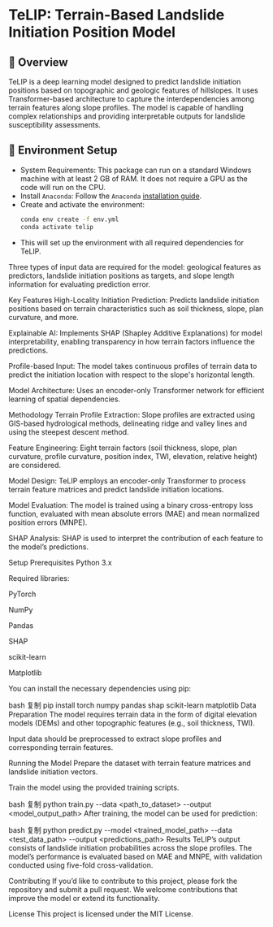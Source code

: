 # TeLIP: Terrain-Based Landslide Initiation Position Model

## 📌 Overview
TeLIP is a deep learning model designed to predict landslide initiation positions based on topographic and geologic features of hillslopes. It uses Transformer-based architecture to capture the interdependencies among terrain features along slope profiles. The model is capable of handling complex relationships and providing interpretable outputs for landslide susceptibility assessments.

<!-- The fast assessment of the global minimum adsorption energy (GMAE) between catalyst surfaces and adsorbates is crucial for large-scale catalyst screening. However, multiple adsorption sites and numerous possible adsorption configurations for each surface/adsorbate combination make it prohibitively expensive to calculate the GMAE through density functional theory (DFT). Thus, we designed a novel multi-modal transformer called AdsMT to rapidly predict the GMAE based on surface graphs and adsorbate feature vectors without any binding information. -->
<!-- Three diverse benchmark datasets were constructed for this challenging GMAE prediction task. Our AdsMT framework demonstrates excellent performance by adopting the tailored graph encoder and transfer learning, achieving mean absolute errors of 0.09, 0.14, and 0.39 eV, respectively. Beyond GMAE prediction, AdsMT's cross-attention scores showcase the interpretable potential to identify the most energetically favorable adsorption sites. Additionally, uncertainty quantification was integrated into AdsMT to further enhance its trustworthiness in experimental catalyst discovery. -->


## 🚀 Environment Setup
- System Requirements: This package can run on a standard Windows machine with at least 2 GB of RAM. It does not require a GPU as the code will run on the CPU.
- Install `Anaconda`: Follow the `Anaconda` [installation guide](https://docs.anaconda.com/anaconda/install/).
- Create and activate the environment:
   ```bash
   conda env create -f env.yml
   conda activate telip
   ```
- This will set up the environment with all required dependencies for TeLIP.

Three types of input data are required for the model: geological features as predictors, landslide initiation positions as targets, and slope length information for evaluating prediction error.

Key Features
High-Locality Initiation Prediction: Predicts landslide initiation positions based on terrain characteristics such as soil thickness, slope, plan curvature, and more.

Explainable AI: Implements SHAP (Shapley Additive Explanations) for model interpretability, enabling transparency in how terrain factors influence the predictions.

Profile-based Input: The model takes continuous profiles of terrain data to predict the initiation location with respect to the slope's horizontal length.

Model Architecture: Uses an encoder-only Transformer network for efficient learning of spatial dependencies.

Methodology
Terrain Profile Extraction: Slope profiles are extracted using GIS-based hydrological methods, delineating ridge and valley lines and using the steepest descent method.

Feature Engineering: Eight terrain factors (soil thickness, slope, plan curvature, profile curvature, position index, TWI, elevation, relative height) are considered.

Model Design: TeLIP employs an encoder-only Transformer to process terrain feature matrices and predict landslide initiation locations.

Model Evaluation: The model is trained using a binary cross-entropy loss function, evaluated with mean absolute errors (MAE) and mean normalized position errors (MNPE).

SHAP Analysis: SHAP is used to interpret the contribution of each feature to the model’s predictions.

Setup
Prerequisites
Python 3.x

Required libraries:

PyTorch

NumPy

Pandas

SHAP

scikit-learn

Matplotlib

You can install the necessary dependencies using pip:

bash
复制
pip install torch numpy pandas shap scikit-learn matplotlib
Data Preparation
The model requires terrain data in the form of digital elevation models (DEMs) and other topographic features (e.g., soil thickness, TWI).

Input data should be preprocessed to extract slope profiles and corresponding terrain features.

Running the Model
Prepare the dataset with terrain feature matrices and landslide initiation vectors.

Train the model using the provided training scripts.

bash
复制
python train.py --data <path_to_dataset> --output <model_output_path>
After training, the model can be used for prediction:

bash
复制
python predict.py --model <trained_model_path> --data <test_data_path> --output <predictions_path>
Results
TeLIP’s output consists of landslide initiation probabilities across the slope profiles. The model’s performance is evaluated based on MAE and MNPE, with validation conducted using five-fold cross-validation.

Contributing
If you’d like to contribute to this project, please fork the repository and submit a pull request. We welcome contributions that improve the model or extend its functionality.

License
This project is licensed under the MIT License.
